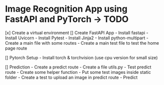 # Image Recognition App using FastAPI and PyTorch -> TODO

[x] Create a virtual environment
[] Create FastAPI App
    - Install fastapi
    - Install Uvicorn
    - Install Pytest
    - Install Jinja2
    - Install python-multipart
    - Create a main file with some routes
    - Create a main test file to test the home page route

[] Pytorch Setup
    - Install torch & torchvision (use cpu version for small size)

[] Prediction 
    - Create a predict route
    - Create a file utils.py
    - Test predict route
    - Create some helper function
    - Put some test images inside static folder
    - Create a test to upload an image in predict route
    - Predict
    